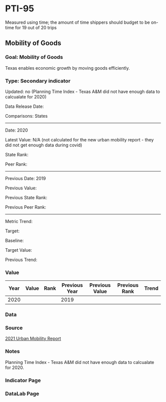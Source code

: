 # PTI-95

Measured using time; the amount of time shippers should budget to be on-time for 19 out of 20 trips

## Mobility of Goods

### Goal: Mobility of Goods

Texas enables economic growth by moving goods efficiently.

### Type: Secondary indicator

Updated: no (Planning Time Index - Texas A&M did not have enough data to calcualate for 2020)

Data Release Date: 

Comparisons: States


----

Date: 2020

Latest Value: N/A (not calculated for the new urban mobility report - they did not get enough data during covid)

State Rank: 

Peer Rank: 


----

Previous Date: 2019

Previous Value: 

Previous State Rank: 

Previous Peer Rank: 


----
Metric Trend: 

Target: 

Baseline: 

Target Value: 

Previous Trend: 



### Value

| Year      |  Value      | Rank        | Previous Year | Previous Value | Previous Rank | Trend | 
| ----------- | ----------- | ----------- | ----------- | ----------- | ----------- | -----------|
|   2020      |             |             |      2019   |             |             |            | 

### Data

### Source

[2021 Urban Mobility Report](https://static.tti.tamu.edu/tti.tamu.edu/documents/mobility-report-2021.pdf)

### Notes

Planning Time Index - Texas A&M did not have enough data to calcualate for 2020.


### Indicator Page


### DataLab Page



